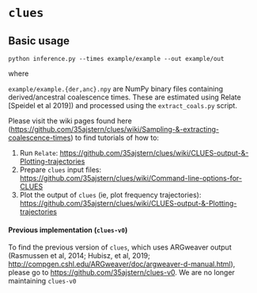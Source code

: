 # `clues`

## Basic usage

`
python inference.py --times example/example --out example/out
`

where 

`example/example.{der,anc}.npy` are NumPy binary files containing derived/ancestral coalescence times. These are estimated using Relate [Speidel et al 2019]) and processed using the `extract_coals.py` script. 

Please visit the wiki pages found here (https://github.com/35ajstern/clues/wiki/Sampling-&-extracting-coalescence-times) to find tutorials of how to:

  1. Run `Relate`: https://github.com/35ajstern/clues/wiki/CLUES-output-&-Plotting-trajectories
  2. Prepare `clues` input files: https://github.com/35ajstern/clues/wiki/Command-line-options-for-CLUES
  3. Plot the output of `clues` (ie, plot frequency trajectories): https://github.com/35ajstern/clues/wiki/CLUES-output-&-Plotting-trajectories

#### Previous implementation (`clues-v0`)

To find the previous version of `clues`, which uses ARGweaver output (Rasmussen et al, 2014; Hubisz, et al, 2019; http://compgen.cshl.edu/ARGweaver/doc/argweaver-d-manual.html), please go to https://github.com/35ajstern/clues-v0. We are no longer maintaining `clues-v0`
